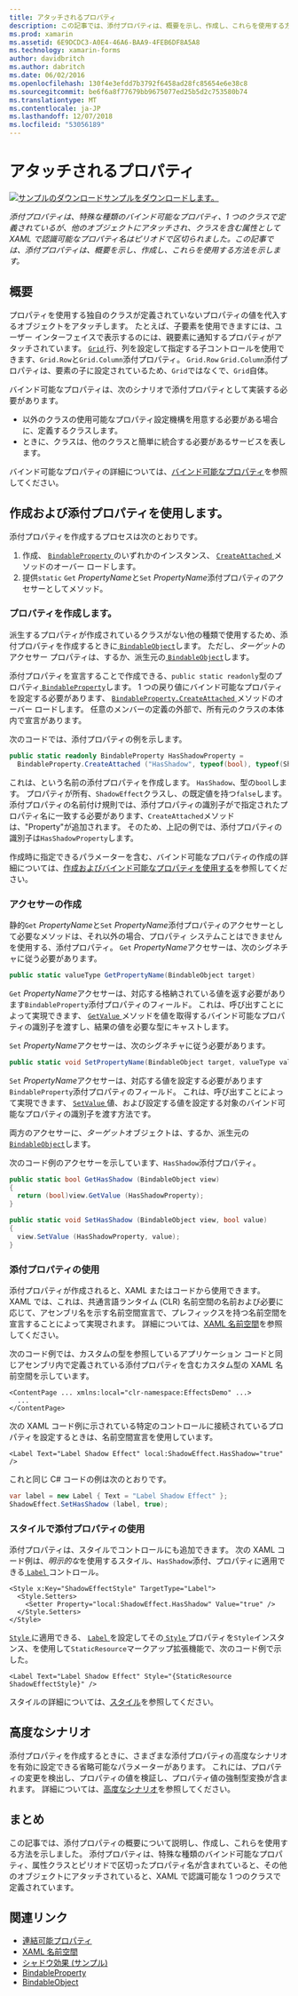 ```yaml
---
title: アタッチされるプロパティ
description: この記事では、添付プロパティは、概要を示し、作成し、これらを使用する方法を示します。
ms.prod: xamarin
ms.assetid: 6E9DCDC3-A0E4-46A6-BAA9-4FEB6DF8A5A8
ms.technology: xamarin-forms
author: davidbritch
ms.author: dabritch
ms.date: 06/02/2016
ms.openlocfilehash: 130f4e3efdd7b3792f6458ad28fc85654e6e38c8
ms.sourcegitcommit: be6f6a8f77679bb9675077ed25b5d2c753580b74
ms.translationtype: MT
ms.contentlocale: ja-JP
ms.lasthandoff: 12/07/2018
ms.locfileid: "53056189"
---
```

# <a name="attached-properties"></a>アタッチされるプロパティ

[![サンプルのダウンロード](~/media/shared/download.png)サンプルをダウンロードします。](https://developer.xamarin.com/samples/xamarin-forms/effects/shadoweffect/)

_添付プロパティは、特殊な種類のバインド可能なプロパティ、1 つのクラスで定義されているが、他のオブジェクトにアタッチされ、クラスを含む属性として XAML で認識可能なプロパティ名はピリオドで区切られました。この記事では、添付プロパティは、概要を示し、作成し、これらを使用する方法を示します。_

## <a name="overview"></a>概要

プロパティを使用する独自のクラスが定義されていないプロパティの値を代入するオブジェクトをアタッチします。 たとえば、子要素を使用できますには、ユーザー インターフェイスで表示するのには、親要素に通知するプロパティがアタッチされています。 [ `Grid` ](xref:Xamarin.Forms.Grid)行、列を設定して指定する子コントロールを使用できます、`Grid.Row`と`Grid.Column`添付プロパティ。 `Grid.Row` `Grid.Column`添付プロパティは、要素の子に設定されているため、`Grid`ではなくで、`Grid`自体。

バインド可能なプロパティは、次のシナリオで添付プロパティとして実装する必要があります。

- 以外のクラスの使用可能なプロパティ設定機構を用意する必要がある場合に、定義するクラスします。
- ときに、クラスは、他のクラスと簡単に統合する必要があるサービスを表します。

バインド可能なプロパティの詳細については、[バインド可能なプロパティ](~/xamarin-forms/xaml/bindable-properties.md)を参照してください。

## <a name="creating-and-consuming-an-attached-property"></a>作成および添付プロパティを使用します。

添付プロパティを作成するプロセスは次のとおりです。

1. 作成、 [ `BindableProperty` ](xref:Xamarin.Forms.BindableProperty)のいずれかのインスタンス、 [ `CreateAttached` ](xref:Xamarin.Forms.BindableProperty.CreateAttached*)メソッドのオーバー ロードします。
1. 提供`static` `Get` *PropertyName*と`Set` *PropertyName*添付プロパティのアクセサーとしてメソッド。

### <a name="creating-a-property"></a>プロパティを作成します。

派生するプロパティが作成されているクラスがない他の種類で使用するため、添付プロパティを作成するときに[ `BindableObject`](xref:Xamarin.Forms.BindableObject)します。 ただし、*ターゲット*のアクセサー プロパティは、するか、派生元の[ `BindableObject`](xref:Xamarin.Forms.BindableObject)します。

添付プロパティを宣言することで作成できる、`public static readonly`型のプロパティ[ `BindableProperty`](xref:Xamarin.Forms.BindableProperty)します。 1 つの戻り値にバインド可能なプロパティを設定する必要があります、 [ `BindableProperty.CreateAttached` ](xref:Xamarin.Forms.BindableProperty.CreateAttached(System.String,System.Type,System.Type,System.Object,Xamarin.Forms.BindingMode,Xamarin.Forms.BindableProperty.ValidateValueDelegate,Xamarin.Forms.BindableProperty.BindingPropertyChangedDelegate,Xamarin.Forms.BindableProperty.BindingPropertyChangingDelegate,Xamarin.Forms.BindableProperty.CoerceValueDelegate,Xamarin.Forms.BindableProperty.CreateDefaultValueDelegate))メソッドのオーバー ロードします。 任意のメンバーの定義の外部で、所有元のクラスの本体内で宣言があります。

次のコードでは、添付プロパティの例を示します。

```csharp
public static readonly BindableProperty HasShadowProperty =
  BindableProperty.CreateAttached ("HasShadow", typeof(bool), typeof(ShadowEffect), false);
```

これは、という名前の添付プロパティを作成します。 `HasShadow`、型の`bool`します。 プロパティが所有、`ShadowEffect`クラスし、の既定値を持つ`false`します。 添付プロパティの名前付け規則では、添付プロパティの識別子がで指定されたプロパティ名に一致する必要があります、`CreateAttached`メソッドは、"Property"が追加されます。 そのため、上記の例では、添付プロパティの識別子は`HasShadowProperty`します。

作成時に指定できるパラメーターを含む、バインド可能なプロパティの作成の詳細については、[作成およびバインド可能なプロパティを使用する](~/xamarin-forms/xaml/bindable-properties.md#consuming-bindable-property)を参照してください。

### <a name="creating-accessors"></a>アクセサーの作成

静的`Get` *PropertyName*と`Set` *PropertyName*添付プロパティのアクセサーとして必要なメソッドは、それ以外の場合、プロパティ システムことはできませんを使用する、添付プロパティ。 `Get` *PropertyName*アクセサーは、次のシグネチャに従う必要があります。

```csharp
public static valueType GetPropertyName(BindableObject target)
```

`Get` *PropertyName*アクセサーは、対応する格納されている値を返す必要があります`BindableProperty`添付プロパティのフィールド。 これは、呼び出すことによって実現できます、 [ `GetValue` ](xref:Xamarin.Forms.BindableObject.GetValue(Xamarin.Forms.BindableProperty))メソッドを値を取得するバインド可能なプロパティの識別子を渡すし、結果の値を必要な型にキャストします。

`Set` *PropertyName*アクセサーは、次のシグネチャに従う必要があります。

```csharp
public static void SetPropertyName(BindableObject target, valueType value)
```

`Set` *PropertyName*アクセサーは、対応する値を設定する必要があります`BindableProperty`添付プロパティのフィールド。 これは、呼び出すことによって実現できます、 [ `SetValue` ](xref:Xamarin.Forms.BindableObject.SetValue(Xamarin.Forms.BindableProperty,System.Object))値、および設定する値を設定する対象のバインド可能なプロパティの識別子を渡す方法です。

両方のアクセサーに、*ターゲット*オブジェクトは、するか、派生元の[ `BindableObject`](xref:Xamarin.Forms.BindableObject)します。

次のコード例のアクセサーを示しています、`HasShadow`添付プロパティ。

```csharp
public static bool GetHasShadow (BindableObject view)
{
  return (bool)view.GetValue (HasShadowProperty);
}

public static void SetHasShadow (BindableObject view, bool value)
{
  view.SetValue (HasShadowProperty, value);
}
```

### <a name="consuming-an-attached-property"></a>添付プロパティの使用

添付プロパティが作成されると、XAML またはコードから使用できます。 XAML では、これは、共通言語ランタイム (CLR) 名前空間の名前および必要に応じて、アセンブリ名を示す名前空間宣言で、プレフィックスを持つ名前空間を宣言することによって実現されます。 詳細については、[XAML 名前空間](~/xamarin-forms/xaml/namespaces.md)を参照してください。

次のコード例では、カスタムの型を参照しているアプリケーション コードと同じアセンブリ内で定義されている添付プロパティを含むカスタム型の XAML 名前空間を示しています。

```xaml
<ContentPage ... xmlns:local="clr-namespace:EffectsDemo" ...>
  ...
</ContentPage>
```

次の XAML コード例に示されている特定のコントロールに接続されているプロパティを設定するときは、名前空間宣言を使用しています。

```xaml
<Label Text="Label Shadow Effect" local:ShadowEffect.HasShadow="true" />
```

これと同じ C# コードの例は次のとおりです。

```csharp
var label = new Label { Text = "Label Shadow Effect" };
ShadowEffect.SetHasShadow (label, true);
```

### <a name="consuming-an-attached-property-with-a-style"></a>スタイルで添付プロパティの使用

添付プロパティは、スタイルでコントロールにも追加できます。 次の XAML コード例は、*明示的な*を使用するスタイル、`HasShadow`添付、プロパティに適用できる[ `Label` ](xref:Xamarin.Forms.Label)コントロール。

```xaml
<Style x:Key="ShadowEffectStyle" TargetType="Label">
  <Style.Setters>
    <Setter Property="local:ShadowEffect.HasShadow" Value="true" />
  </Style.Setters>
</Style>
```

[ `Style` ](xref:Xamarin.Forms.Style)に適用できる、 [ `Label` ](xref:Xamarin.Forms.Label)を設定してその[ `Style` ](xref:Xamarin.Forms.VisualElement.Style)プロパティを`Style`インスタンス、を使用して`StaticResource`マークアップ拡張機能で、次のコード例で示した。

```xaml
<Label Text="Label Shadow Effect" Style="{StaticResource ShadowEffectStyle}" />
```

スタイルの詳細については、[スタイル](~/xamarin-forms/user-interface/styles/index.md)を参照してください。

## <a name="advanced-scenarios"></a>高度なシナリオ

添付プロパティを作成するときに、さまざまな添付プロパティの高度なシナリオを有効に設定できる省略可能なパラメーターがあります。 これには、プロパティの変更を検出し、プロパティの値を検証し、プロパティ値の強制型変換が含まれます。 詳細については、[高度なシナリオ](~/xamarin-forms/xaml/bindable-properties.md#advanced)を参照してください。

## <a name="summary"></a>まとめ

この記事では、添付プロパティの概要について説明し、作成し、これらを使用する方法を示しました。 添付プロパティは、特殊な種類のバインド可能なプロパティ、属性クラスとピリオドで区切ったプロパティ名が含まれていると、その他のオブジェクトにアタッチされていると、XAML で認識可能な 1 つのクラスで定義されています。


## <a name="related-links"></a>関連リンク

- [連結可能プロパティ](~/xamarin-forms/xaml/bindable-properties.md)
- [XAML 名前空間](~/xamarin-forms/xaml/namespaces.md)
- [シャドウ効果 (サンプル)](https://developer.xamarin.com/samples/xamarin-forms/effects/shadoweffect/)
- [BindableProperty](xref:Xamarin.Forms.BindableProperty)
- [BindableObject](xref:Xamarin.Forms.BindableObject)
